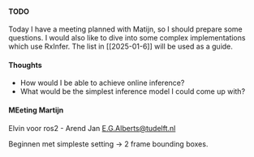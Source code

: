 #### TODO
Today I have a meeting planned with Matijn, so I should prepare some questions. I would also like to dive into some complex implementations which use RxInfer. The list in [[2025-01-6]] will be used as a guide.
#### Thoughts
- How would I be able to achieve online inference?
- What would be the simplest inference model I could come up with?
#### MEeting Martijn
Elvin  voor ros2 - Arend Jan
E.G.Alberts@tudelft.nl

Beginnen met simpleste setting -> 2 frame bounding boxes.